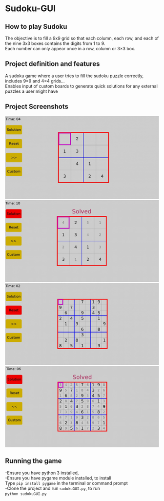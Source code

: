 # Sudoku-GUI
## How to play Sudoku
The objective is to fill a 9x9 grid so that each column, each row, and each of the nine 3x3 boxes contains the digits from 1 to 9.<br>
Each number can only appear once in a row, column or 3×3 box.

## Project definition and features
A sudoku game where a user tries to fill the sudoku puzzle correctly,<br>
includes 9×9 and 4×4 grids...<br>
Enables input of custom boards to generate quick solutions for any external puzzles a user might have

## Project Screenshots
<img src="https://raw.githubusercontent.com/K-Kelvin/Sudoku-GUI/master/screenshots/image1.jpg"></img>
<img src="https://raw.githubusercontent.com/K-Kelvin/Sudoku-GUI/master/screenshots/image2.jpg"></img><br>
<img src="https://raw.githubusercontent.com/K-Kelvin/Sudoku-GUI/master/screenshots/image3.jpg"></img>
<img src="https://raw.githubusercontent.com/K-Kelvin/Sudoku-GUI/master/screenshots/image4.jpg"></img>

## Running the game
-Ensure you have python 3 installed,<br>
-Ensure you have pygame module installed, to install<br>
 Type `pip install pygame` in the terminal or command prompt<br>
-Clone the project and run `sudokuGUI.py`, to run<br>
`python sudokuGUI.py`

